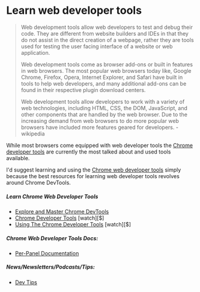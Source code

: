 # Learn web developer tools

> Web development tools allow web developers to test and debug their code. They are different from website builders and IDEs in that they do not assist in the direct creation of a webpage, rather they are tools used for testing the user facing interface of a website or web application.
>
> Web development tools come as browser add-ons or built in features in web browsers. The most popular web browsers today like, Google Chrome, Firefox, Opera, Internet Explorer, and Safari have built in tools to help web developers, and many additional add-ons can be found in their respective plugin download centers.
>
> Web development tools allow developers to work with a variety of web technologies, including HTML, CSS, the DOM, JavaScript, and other components that are handled by the web browser. Due to the increasing demand from web browsers to do more popular web browsers have included more features geared for developers. - wikipedia

While most browsers come equipped with web developer tools the [Chrome developer tools](https://developers.google.com/web/tools/chrome-devtools/) are currently the most talked about and used tools available.

I'd suggest learning and using the [Chrome web developer tools](https://developers.google.com/web/tools/chrome-devtools/) simply because the best resources for learning web developer tools revolves around Chrome DevTools. 

##### Learn Chrome Web Developer Tools

* [Explore and Master Chrome DevTools](http://discover-devtools.codeschool.com/)
* [Chrome Developer Tools](https://code.tutsplus.com/courses/chrome-developer-tools) [watch][$]
* [Using The Chrome Developer Tools](http://www.pluralsight.com/courses/chrome-developer-tools) [watch][$]

##### Chrome Web Developer Tools Docs:

* [Per-Panel Documentation](https://developers.google.com/web/tools/chrome-devtools/#docs)

##### News/Newsletters/Podcasts/Tips:

* [Dev Tips](https://umaar.com/dev-tips/)





















 






